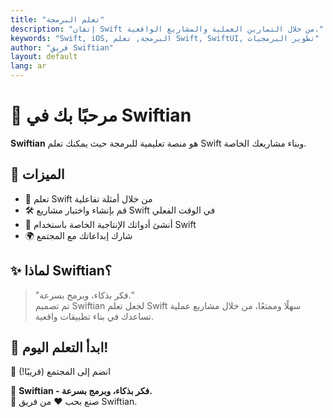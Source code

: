 ```yaml
---
title: "تعلم البرمجة"
description: "إتقان Swift من خلال التمارين العملية والمشاريع الواقعية."
keywords: "Swift, iOS, البرمجة, تعلم Swift, SwiftUI, تطوير البرمجيات"
author: "فريق Swiftian"
layout: default
lang: ar
---
```



# 🚀 مرحبًا بك في Swiftian

**Swiftian** هو منصة تعليمية للبرمجة حيث يمكنك تعلم Swift وبناء مشاريعك الخاصة.

## 🌟 الميزات
- 📖 تعلم Swift من خلال أمثلة تفاعلية
- 🛠️ قم بإنشاء واختبار مشاريع Swift في الوقت الفعلي
- 🎨 أنشئ أدواتك الإنتاجية الخاصة باستخدام Swift
- 🌍 شارك إبداعاتك مع المجتمع

## ✨ لماذا Swiftian؟
> "فكر بذكاء، وبرمج بسرعة."  
تم تصميم Swiftian لجعل تعلم Swift سهلًا وممتعًا، من خلال مشاريع عملية تساعدك في بناء تطبيقات واقعية.

## 📌 ابدأ التعلم اليوم!
💬 انضم إلى المجتمع (قريبًا!)


🔹 **Swiftian - فكر بذكاء، وبرمج بسرعة.**  
📌 صنع بحب ❤️ من فريق Swiftian.
